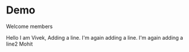 # Demo 

Welcome members

Hello I am Vivek, Adding a line.
I'm again adding a line.
I'm again adding a line2 Mohit
